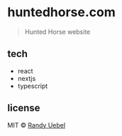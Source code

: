 # huntedhorse.com

> Hunted Horse website

## tech

- react
- nextjs
- typescript

## license

MIT © [Randy Uebel](randy.uebel@gmail.com)
